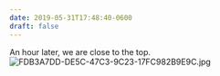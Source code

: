 ```yaml
---
date: 2019-05-31T17:48:40-0600
draft: false
---
```


An hour later, we are close to the top. ![FDB3A7DD-DE5C-47C3-9C23-17FC982B9E9C.jpg](http://ianwhitney.micro.blog/uploads/2019/674f49e346.jpg)

